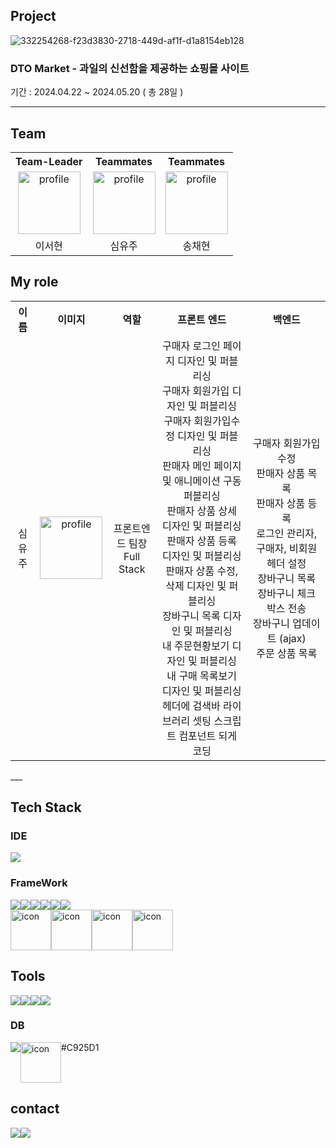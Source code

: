 ## Project

![332254268-f23d3830-2718-449d-af1f-d1a8154eb128](https://github.com/yuzusim/yuzusim/assets/153582415/d8031adc-a123-4b6e-83f7-39a19da5d941)
<!--
![332254268-f23d3830-2718-449d-af1f-d1a8154eb128](https://github.com/yuzusim/finalproject-dtomarket/assets/153582415/d8031adc-a123-4b6e-83f7-39a19da5d941)
-->

### DTO Market - 과일의 신선함을 제공하는 쇼핑몰 사이트
기간 : 2024.04.22 ~ 2024.05.20 ( 총 28일 )
___

## Team
<table>
  <tr>
    <th align="center">Team-Leader</th>
    <th align="center">Teammates</th>
    <th align="center">Teammates</th>
  </tr>
  <tr>
    <td align="center">
      <img src="https://github.com/yuzusim/yuzusim/assets/153582415/591430ea-4f3e-4fb6-8372-5519f630280a" alt="profile" width:"100" height="100" style="-max-width:100%;">
    </td>
    <td align="center">
      <img src="https://github.com/yuzusim/yuzusim/assets/153582415/1a656ea0-794f-4aa7-ac95-6c0a70a71ff7" alt="profile" width:"100" height="100" style="-max-width:100%;">
    </td>
    <td align="center">
      <img src="https://github.com/yuzusim/yuzusim/assets/153582415/eb3fd0a8-69c5-4569-a8e8-6f9c5f555fdc" alt="profile" width:"100" height="100" style="-max-width:100%;">
    </td>
  </tr>
  <tr>
    <td align="center">이서현</td>
    <td align="center">심유주</td>
    <td align="center">송채현</td>
  </tr>
</table>

## My role
<table>
  <tr>
    <th>이름</th>
    <th>이미지</th>
    <th>역할</th>
    <th>프론트 엔드</th>
    <th>백엔드</th>
  </tr>
  <tr style="background-color: transparent !important;">
    <td align="center">심유주</td>
    <td align="center">
      <img src="https://github.com/yuzusim/yuzusim/assets/153582415/1a656ea0-794f-4aa7-ac95-6c0a70a71ff7" alt="profile" width:"100" height="100" style="-max-width:100%;">    
    </td>
    <td align="center">
      프론트엔드 팀장<br>
       Full Stack
    </td>
    <td align="center">
      구매자 로그인 페이지 디자인 및 퍼블리싱 <br>
      구매자 회원가입 디자인 및 퍼블리싱<br>
      구매자 회원가입수정 디자인 및 퍼블리싱<br>
      판매자 메인 페이지 및 애니메이션 구동 퍼블리싱<br>
      판매자 상품 상세 디자인 및 퍼블리싱<br>
      판매자 상품 등록 디자인 및 퍼블리싱<br>
      판매자 상품 수정, 삭제 디자인 및 퍼블리싱<br>
      장바구니 목록 디자인 및 퍼블리싱<br>
      내 주문현황보기 디자인 및 퍼블리싱<br>
      내 구매 목록보기 디자인 및 퍼블리싱<br>
      헤더에 검색바 라이브러리 셋팅 스크립트 컴포넌트 되게 코딩
    </td>
    <td align="center">
    구매자 회원가입 수정<br>
    판매자 상품 목록<br>
    판매자 상품 등록<br>
    로그인 관리자, 구매자, 비회원 헤더 설정<br>
    장바구니 목록 <br>
    장바구니 체크 박스 전송<br>
    장바구니 업데이트 (ajax)<br>
    주문 상품 목록
    </td>
  </tr>
</table>
___


<!--
### Hi there 👋

![Anurag's GitHub stats](https://github-readme-stats.vercel.app/api?username=yuzusim&show_icons=true&theme=buefy)

-->

## Tech Stack
### IDE
<img src="https://img.shields.io/badge/intellij idea-000000?style=for-the-badge&logo=intellij idea&logoColor=white">

### FrameWork
<div style="display: flex; align-items: flex-start;">
  <img src="https://img.shields.io/badge/HTML5-E34F26?style=for-the-badge&logo=HTML5&logoColor=white">
  <img src="https://img.shields.io/badge/CSS3-1572B6?style=for-the-badge&logo=CSS3&logoColor=white">
  <img src="https://img.shields.io/badge/bootstrap-7952B3?style=for-the-badge&logo=bootstrap&logoColor=white">
  <img src="https://img.shields.io/badge/spring-6DB33F?style=for-the-badge&logo=spring&logoColor=white">
  <img src="https://img.shields.io/badge/spring boot-6DB33F?style=for-the-badge&logo=spring boot&logoColor=white">
  <img src="https://img.shields.io/badge/jquery-0769AD?style=for-the-badge&logo=jquery&logoColor=white">
</div>

<!--동적뱃지-->
<div style="display: flex; align-items: flex-start;">
  <img src="https://techstack-generator.vercel.app/java-icon.svg" alt="icon" width="65" height="65" />
  <img src="https://techstack-generator.vercel.app/js-icon.svg" alt="icon" width="65" height="65" />

 
  <img src="https://techstack-generator.vercel.app/aws-icon.svg" alt="icon" width="65" height="65" />
  <img src="https://techstack-generator.vercel.app/github-icon.svg" alt="icon" width="65" height="65" />
  
</div>

## Tools
<div style="display: flex; align-items: flex-start;">
  <img src="https://img.shields.io/badge/visual studio code-007ACC?style=for-the-badge&logo=visual studio code&logoColor=white">
  <img src="https://img.shields.io/badge/adobe photoshop-31A8FF?style=for-the-badge&logo=adobe photoshop code&logoColor=white">
  <img src="https://img.shields.io/badge/adobe illustrator-FF9A00?style=for-the-badge&logo=adobe illustrator code&logoColor=white">
  <img src="https://img.shields.io/badge/adobe xd-FF61F6?style=for-the-badge&logo=adobe xd code&logoColor=white">

  
</div>

### DB
<div style="display: flex; align-items: flex-start;">
  <img src="https://img.shields.io/badge/h2-C925D1?style=for-the-badge&logo=amazondocumentdb code&logoColor=white">
  <img src="https://techstack-generator.vercel.app/mysql-icon.svg" alt="icon" width="65" height="65" />  #C925D1
</div>


## contact
<div style="display: flex; align-items: flex-start;">
  <img src="https://img.shields.io/badge/notion-000000?style=for-the-badge&logo=notion&logoColor=white">
  <img src="https://img.shields.io/badge/gmail-EA4335?style=for-the-badge&logo=gmail&logoColor=white">

</div>

<!--
  <img src="https://img.shields.io/badge/Flutter-02569B?style=for-the-badge&logo=Flutter&logoColor=white">
  
<img src="https://techstack-generator.vercel.app/docker-icon.svg" alt="icon" width="65" height="65" />
**yuzusim/yuzusim** is a ✨ _special_ ✨ repository because its `README.md` (this file) appears on your GitHub profile.

Here are some ideas to get you started:

- 🔭 I’m currently working on ...
- 🌱 I’m currently learning ...
- 👯 I’m looking to collaborate on ...
- 🤔 I’m looking for help with ...
- 💬 Ask me about ...
- 📫 How to reach me: ...
- 😄 Pronouns: ...
- ⚡ Fun fact: ...


![](./profile-3d-contrib/profile-night-rainbow.svg)

profile-3d-contrib/profile-green-animate.svg
profile-3d-contrib/profile-green.svg
profile-3d-contrib/profile-season-animate.svg
profile-3d-contrib/profile-season.svg
profile-3d-contrib/profile-south-season-animate.svg
profile-3d-contrib/profile-south-season.svg
profile-3d-contrib/profile-night-view.svg
profile-3d-contrib/profile-night-green.svg
profile-3d-contrib/profile-night-rainbow.svg
profile-3d-contrib/profile-gitblock.svg

profile-3d-contrib/profile-customize.svg

-->
